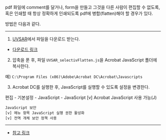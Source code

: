 pdf 화일에 comment를 달거나, form을 만들고 그것을 다른 사람이 편집할 수 없도록, 혹은 인쇄할 때
항상 정확하게 인쇄되도록 pdf에 병합(flatten)해야 할 경우가 있다.

방법은 다음과 같다.

---

1. [UVSAR](https://www.uvsar.com/projects/acrobat/flattener/)에서 파일을 다운로드 받는다.

* [다운로드 링크](https://www.uvsar.com/projects/acrobat/flattener/acrobat-selective-flattener.zip)

2. 압축을 푼 후, 파일 `UVSAR_selectivFlatten.js`을 Acrobat JavaScript 폴더에 복사한다.

예) `C:\Program Files (x86)\Adobe\Acrobat DC\Acrobat\Javascripts`

3. Acrobat DC를 실행한 후, JavaScript를 실행할 수 있도록 설정을 변경한다.

편집 - 기본설정 - JavaScript - 
    JavaScript 
	[v] Acrobat JavaScript 사용 가능(J)
	
	JavaScript 보안
	[v] 메뉴 항목 JavaScript 실행 권한 활성화
	[v] 전역 개체 보안 정책 사용
	
---
	
* [참고 링크](https://forums.adobe.com/thread/2058398)
